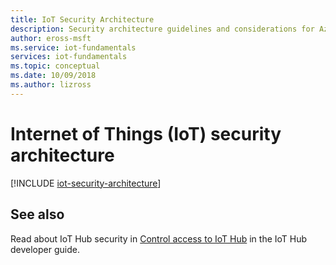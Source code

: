 ```yaml
---
title: IoT Security Architecture
description: Security architecture guidelines and considerations for Azure IoT solutions
author: eross-msft
ms.service: iot-fundamentals
services: iot-fundamentals
ms.topic: conceptual
ms.date: 10/09/2018
ms.author: lizross
---
```

# Internet of Things (IoT) security architecture

[!INCLUDE [iot-security-architecture](../../includes/iot-security-architecture.md)]

## See also

Read about IoT Hub security in [Control access to IoT Hub](../iot-hub/iot-hub-devguide-security.md) in the IoT Hub developer guide.
